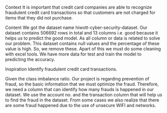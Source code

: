 Context
It is important that credit card companies are able to recognize fraudulent credit card transactions so that customers are not charged for items that they did not purchase.

Content
We got the dataset name hiwott-cyber-security-dataset. Our dataset contains 506692 rows in total and 13 columns i.e. good because it helps us to predict the good model. As all column or data is related to solve our problem. This dataset contains null values and the percentage of these value is high. So, we remove these. Apart of this we must do some cleaning with excel tools. We have more data for test and train the model to predicting the accuracy.

Inspiration
Identify fraudulent credit card transactions.

Given the class imbalance ratio. Our project is regarding prevention of fraud, so the basic information that we must optimize the fraud. Therefore, we need a column that can identify how many frauds is happened in our dataset. We use the account no. and the transaction column that will help us to find the fraud in the dataset. From some cases we also realize that there are some fraud happened due to the use of unsecure WIFI and networks.
